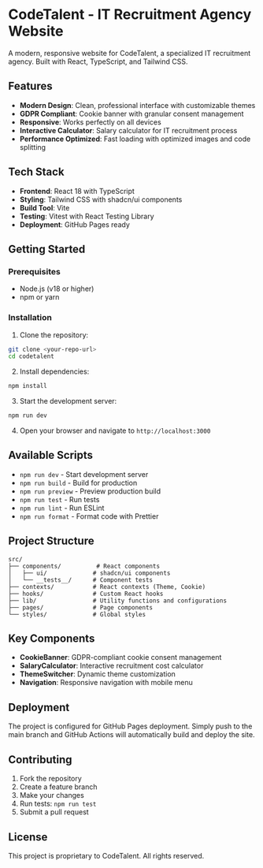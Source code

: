 # CodeTalent - IT Recruitment Agency Website

A modern, responsive website for CodeTalent, a specialized IT recruitment agency. Built with React, TypeScript, and Tailwind CSS.

## Features

- **Modern Design**: Clean, professional interface with customizable themes
- **GDPR Compliant**: Cookie banner with granular consent management
- **Responsive**: Works perfectly on all devices
- **Interactive Calculator**: Salary calculator for IT recruitment process
- **Performance Optimized**: Fast loading with optimized images and code splitting

## Tech Stack

- **Frontend**: React 18 with TypeScript
- **Styling**: Tailwind CSS with shadcn/ui components
- **Build Tool**: Vite
- **Testing**: Vitest with React Testing Library
- **Deployment**: GitHub Pages ready

## Getting Started

### Prerequisites

- Node.js (v18 or higher)
- npm or yarn

### Installation

1. Clone the repository:

```bash
git clone <your-repo-url>
cd codetalent
```

2. Install dependencies:

```bash
npm install
```

3. Start the development server:

```bash
npm run dev
```

4. Open your browser and navigate to `http://localhost:3000`

## Available Scripts

- `npm run dev` - Start development server
- `npm run build` - Build for production
- `npm run preview` - Preview production build
- `npm run test` - Run tests
- `npm run lint` - Run ESLint
- `npm run format` - Format code with Prettier

## Project Structure

```
src/
├── components/          # React components
│   ├── ui/             # shadcn/ui components
│   └── __tests__/      # Component tests
├── contexts/           # React contexts (Theme, Cookie)
├── hooks/              # Custom React hooks
├── lib/                # Utility functions and configurations
├── pages/              # Page components
└── styles/             # Global styles
```

## Key Components

- **CookieBanner**: GDPR-compliant cookie consent management
- **SalaryCalculator**: Interactive recruitment cost calculator
- **ThemeSwitcher**: Dynamic theme customization
- **Navigation**: Responsive navigation with mobile menu

## Deployment

The project is configured for GitHub Pages deployment. Simply push to the main branch and GitHub Actions will automatically build and deploy the site.

## Contributing

1. Fork the repository
2. Create a feature branch
3. Make your changes
4. Run tests: `npm run test`
5. Submit a pull request

## License

This project is proprietary to CodeTalent. All rights reserved.
